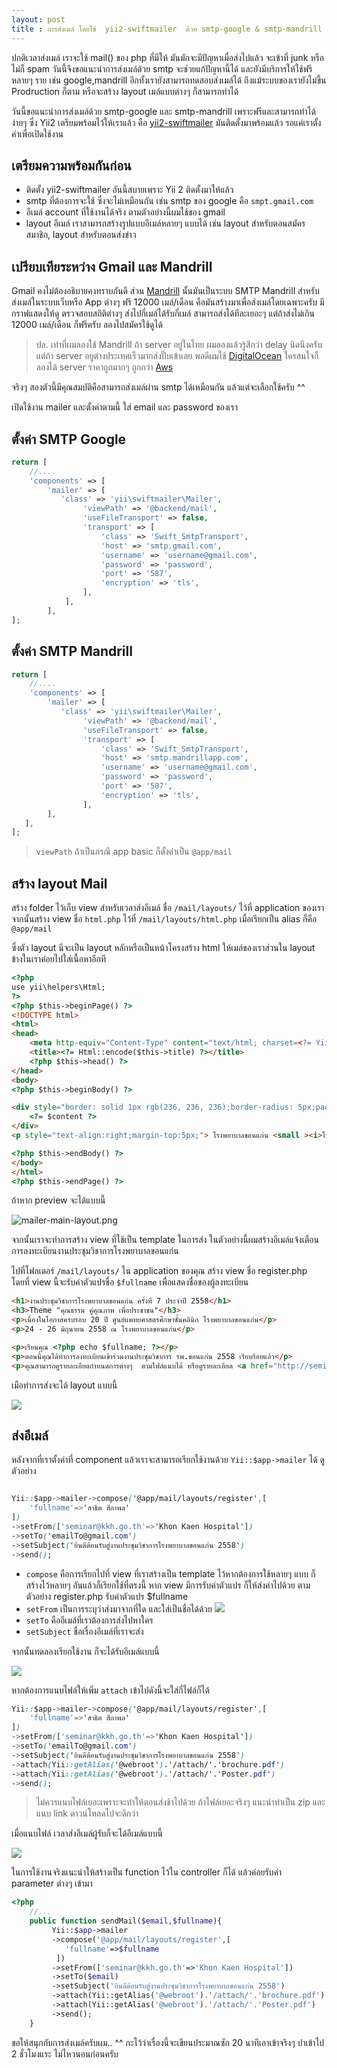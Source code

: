 ```yaml
---
layout: post
title : การส่งเมล์ โดยใช้  yii2-swiftmailer  ด้วย smtp-google & smtp-mandrill
---
```


ปกติเวลาส่งเมล์ เราจะใช้ mail() ของ php ที่มีให้ มันมักจะมีปัญหาเมื่อส่งไปแล้ว จะเข้าที่ junk หรือไม่ก็ spam วันนี้จึงขอแนะนำการส่งเมล์ด้วย smtp จะช่วยแก้ปัญหานี้ได้ และยังมีบริการให้ใช้ฟรี หลายๆ ราย เช่น google,mandrill อีกทั้งเรายังสามารถทดสอบส่งเมล์ได้ ถึงแม้ระบบของเรายังไม่ขึ้น Prodruction ก็ตาม หรือจะสร้าง layout เมล์แบบต่างๆ ก็สามารถทำได้

วันนี้ขอแนะนำการส่งเมล์ด้วย smtp-google และ smtp-mandrill เพราะฟรีและสามารถทำได้ง่ายๆ ซึ่ง Yii2 เตรียมพร้อมไว้ให้เราแล้ว คือ [yii2-swiftmailer](https://github.com/yiisoft/yii2-swiftmailer) มันติดตั้งมาพร้อมแล้ว รอแค่เราตั้งค่าเพื่อเปิดใช้งาน

## เตรียมความพร้อมกันก่อน
- ติดตั้ง yii2-swiftmailer อันนี้สบายเพราะ Yii 2 ติดตั้งมาให้แล้ว
- smtp ที่ต้องการจะใช้ ซึ่งจะไม่เหมือนกัน เช่น smtp ของ google คือ `smpt.gmail.com`
- อีเมล์ account ที่ใช้งานได้จริง ตามตัวอย่างนี้ผมใช้ของ gmail
- layout อีเมล์ เราสามารถสร้างรูปแบบอีเมล์หลายๆ แบบได้ เช่น layout สำหรับตอนสมัครสมาชิก, layout สำหรับตอนส่งข่าว

## เปรียบเทียระหว่าง Gmail และ Mandrill

Gmail คงไม่ต้องอธิบายคงทราบกันดี ส่วน [Mandrill](http://www.mandrill.com/) นั้นมันเป็นระบบ SMTP Mandrill สำหรับส่งเมล์ในระบบเว็บหรือ App ต่างๆ ฟรี 12000 เมล์/เดือน คือมันสร้างมาเพื่อส่งเมล์โดยเฉพาะครับ มีกราฟแสดงให้ดู ตรวจสอบสถิติต่างๆ ส่งไปกี่เมล์ได้รับกี่เมล์ สามารถส่งได้ทีละเยอะๆ แต่ถ้าส่งไม่เกิน 12000 เมล์/เดือน ก็ฟรีครับ ลองไปสมัครใช้ดูได้

> ปล. เท่าที่ผมลองใช้ Mandrill ถ้า server อยู่ในไทย ผมลองแล้วรู้สึกว่า delay นิดนึงครับ แต่ถ้า server อยูต่างประเทศเร็วมากส่งปั๊บเข้าเลย พอดีผมใช้ [DigitalOcean](https://www.digitalocean.com/?refcode=117ef266fe2c) ใครสนใจก็ลองได้ server ราคาถูกมากๆ ถูกกว่า [Aws](http://aws.amazon.com/ec2/)

จริงๆ สองตัวนี้มีคุณสมบัติคือสามารถส่งเมล์ผ่าน smtp ได้เหมือนกัน  แล้วแต่จะเลือกใช้ครับ ^^

เปิดใช้งาน mailer และตั้งค่าตามนี้ ใส่ email และ password ของเรา

## ตั้งค่า SMTP Google

```php
return [
    //....
    'components' => [
        'mailer' => [
           'class' => 'yii\swiftmailer\Mailer',
		        'viewPath' => '@backend/mail',
		        'useFileTransport' => false,
		        'transport' => [
		            'class' => 'Swift_SmtpTransport',
		            'host' => 'smtp.gmail.com',
		            'username' => 'username@gmail.com',
		            'password' => 'password',
		            'port' => '587',
		            'encryption' => 'tls',
		        ],
		    ],
        ],
];
```

## ตั้งค่า SMTP Mandrill

```php
return [
    //....
    'components' => [
        'mailer' => [
           'class' => 'yii\swiftmailer\Mailer',
		        'viewPath' => '@backend/mail',
		        'useFileTransport' => false,
	            'transport' => [
	                'class' => 'Swift_SmtpTransport',
	                'host' => 'smtp.mandrillapp.com',
	                'username' => 'username@gmail.com',
                    'password' => 'password',
	                'port' => '587',
	                'encryption' => 'tls',
	            ],
		],
   ],
];
```

> `viewPath` ถ้าเป็นกรณี app basic ก็ตั้งค่าเป็น `@app/mail`

## สร้าง layout Mail

สร้าง folder ไว้เก็บ view สำหรับเวลาส่งอีเมล์ ชื่อ `/mail/layouts/` ไว้ที่ application ของเรา
จากนั้นสร้าง view ชื่อ `html.php` ไว้ที่ `/mail/layouts/html.php` เมื่อเรียกเป็น alias ก็คือ `@app/mail`

ซึ่งตัว layout นีจะเป็น layout หลักหรือเป็นหน้าโครงสร้าง html ให้เมล์ของเราส่วนใน layout ข้างในเราค่อยไปใส่เนื้อหาอีกที

```html
<?php
use yii\helpers\Html;
?>
<?php $this->beginPage() ?>
<!DOCTYPE html>
<html>
<head>
	<meta http-equiv="Content-Type" content="text/html; charset=<?= Yii::$app->charset ?>" />
    <title><?= Html::encode($this->title) ?></title>
    <?php $this->head() ?>
</head>
<body>
<?php $this->beginBody() ?>

<div style="border: solid 1px rgb(236, 236, 236);border-radius: 5px;padding: 20px;">
	<?= $content ?>
</div>
<p style="text-align:right;margin-top:5px;"> โรงพยาบาลขอนแก่น <small ><i>โทร 043-336789</i></small></p>

<?php $this->endBody() ?>
</body>
</html>
<?php $this->endPage() ?>

```
ถ้าหาก preview จะได้แบบนี้

![mailer-main-layout.png](/img/mailer-main-layout.png)

จากนั้นเราจะทำการสร้าง view ที่ใช้เป็น template ในการส่ง ในตัวอย่างนี้ผมสร้างอีเมล์แจ้งเตือนการลงทะเบียนงานประชุมวิชาการโรงพยาบาลขอนแก่น

ไปที่โฟลเดอร์ `/mail/layouts/` ใน application ของคุณ สร้าง view ชื่อ register.php โดยที่ view นี้จะรับค่าตัวแปรชื่อ `$fullname` เพื่อแสดงชื่อของผู้ลงทะเบียน

```html
<h1>งานประชุมวิชาการโรงพยาบาลขอนแก่น ครั้งที่ 7 ประจำปี 2558</h1>
<h3>Theme "คุณธรรม คู่คุณภาพ เพื่อประชาชน"</h3>
<p>เนื่องในโอกาสครบรอบ 20 ปี ศูนย์แพทยศาสตรศึกษาชั้นคลินิก โรงพยาบาลขอนแก่น</p>
<p>24 - 26 มิถุนายน 2558 ณ โรงพยาบาลขอนแก่น</p>

<p>เรียนคุณ <?php echo $fullname; ?></p>
<p>ตอนนี้คุณได้ทำการลงทะเบียนเข้าร่วมงานประชุมวิชาการ รพ.ขอนแก่น 2558 เรียบร้อยแล้ว</p>
<p>คุณสามารถดูรายละเอียดกำหนดการต่างๆ  ตามไฟล์แนบได้ หรือดูรายละเอียด <a href="http://seminar.kkh.go.th">ได้ที่นี่</a> </p>

```

เมือทำการส่งจะได้ layout แบบนี้

![](/img/mailer-register-layout.png)


## ส่งอีเมล์

หลังจากที่เราตั้งค่าที่ component แล้วเราจะสามารถเรียกใช้งานด้วย `Yii::$app->mailer` ได้ ดูตัวอย่าง

```css

Yii::$app->mailer->compose('@app/mail/layouts/register',[
    'fullname'=>'สาธิต สีถาพล'
])
->setFrom(['seminar@kkh.go.th'=>'Khon Kaen Hospital'])
->setTo('emailTo@gmail.com')
->setSubject('ยินดีต้อนรับสู่งานประชุมวิชาการโรงพยาบาลขอนแก่น 2558')
->send();

```

- `compose` คือการเรียกไปที่ view ที่เราสร้างเป็น template ไว้หากต้องการใช้หลายๆ แบบ ก็สร้างไว้หลายๆ อันแล้วก็เรียกใช้ที่ตรงนี้ หาก view มีการรับค่าตัวแปร ก็ให้ส่งค่าไปด้วย ตามตัวอย่าง register.php รับค่าตัวแปร $fullname
- `setFrom` เป็นการระบุว่าส่งมาจากที่ใด และใส่เป็นชื่อได้ด้วย ![](/img/mailer-setfrom.png)
- `setTo` คืออีเมล์ที่เราต้องการส่งไปหาใคร
- `setSubject` ชื่อเรื่องอีเมล์ที่เราจะส่ง


จากนั้นทดลองเรียกใช้งาน ก็จะได้รับอีเมล์แบบนี้

![](/img/mailer-full.png)


หากต้องการแนบไฟล์ให้เพิ่ม `attach` เข้าไปดังนี้จะใส่กี่ไฟล์ก็ได้

```css
Yii::$app->mailer->compose('@app/mail/layouts/register',[
    'fullname'=>'สาธิต สีถาพล'
])
->setFrom(['seminar@kkh.go.th'=>'Khon Kaen Hospital'])
->setTo('emailTo@gmail.com')
->setSubject('ยินดีต้อนรับสู่งานประชุมวิชาการโรงพยาบาลขอนแก่น 2558')
->attach(Yii::getAlias('@webroot').'/attach/'.'brochure.pdf')
->attach(Yii::getAlias('@webroot').'/attach/'.'Poster.pdf')
->send();
```

> ไม่ควรแนบไฟล์เยอะเพราะจะทำให้ตอนส่งช้าไปด้วย ถ้าไฟล์เยอะจริงๆ แนะนำทำเป็น zip และแนบ link ดาวน์โหลดไปจะดีกว่า

เมื่อแนบไฟล์ เวลาส่งอีเมล์ผู้รับก็จะได้อีเมล์แบบนี้

![](/img/mailer-attach.png)


ในการใช้งานจริงแนะนำให้สร้างเป็น function ไว้ใน controller ก็ได้ แล้วค่อยรับค่า parameter ต่างๆ เข้ามา

```php
<?php
	//...
    public function sendMail($email,$fullname){
         Yii::$app->mailer
         ->compose('@app/mail/layouts/register',[
            'fullname'=>$fullname
          ])
         ->setFrom(['seminar@kkh.go.th'=>'Khon Kaen Hospital'])
         ->setTo($email)
         ->setSubject('ยินดีต้อนรับสู่งานประชุมวิชาการโรงพยาบาลขอนแก่น 2558')
         ->attach(Yii::getAlias('@webroot').'/attach/'.'brochure.pdf')
         ->attach(Yii::getAlias('@webroot').'/attach/'.'Poster.pdf')
         ->send();
    }
```


ขอให้สนุกกับการส่งเมล์ครับผม.. ^^ กะไว้ว่าเรื่องนี้จะเขียนประมาณซัก 20 นาทีเอาเข้าจริงๆ ปาเข้าไป 2 ชั่วโมงแระ ไม่ไหวนอนก่อนครับ
